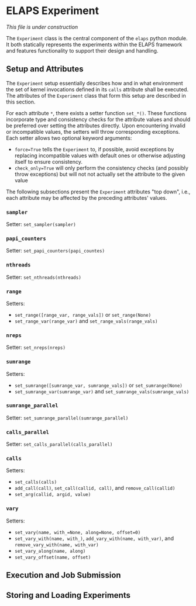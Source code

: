 ELAPS Experiment
================

*This file is under construction*

The `Experiment` class is the central component of the `elaps` python module.
It both statically represents the experiments within the ELAPS framework and
features functionality to support their design and handling.


Setup and Attributes
--------------------

The `Experiment` setup essentially describes how and in what environment the set
of kernel invocations defined in its `calls` attribute shall be executed.  The
attributes of the `Experiment` class that form this setup are described in this
section.

For each attribute `*`, there exists a setter function `set_*()`.  These
functions incorporate type and consistency checks for the attribute values and
should be preferred over setting the attributes directly.  Upon encountering
invalid or incompatible values, the setters will throw corresponding exceptions.
Each setter allows two optional keyword arguments:
- `force=True` tells the `Experiment` to, if possible, avoid exceptions by
  replacing incompatible values with default ones or otherwise adjusting itself
  to ensure consistency.
- `check_only=True` will only perform the consistency checks (and possibly throw
  exceptions) but will not not actually set the attribute to the given value

The following subsections present the `Experiment` attributes "top down", i.e.,
each attribute may be affected by the preceding attributes' values.

### `sampler`

Setter: `set_sampler(sampler)`

### `papi_counters`

Setter: `set_papi_counters(papi_countes)`

### `nthreads`

Setter: `set_nthreads(nthreads)`

### `range`

Setters:
- `set_range([range_var, range_vals])` or `set_range(None)`
- `set_range_var(range_var)` and `set_range_vals(range_vals)`

### `nreps`

Setter: `set_nreps(nreps)`

### `sumrange`

Setters:
- `set_sumrange([sumrange_var, sumrange_vals])` or `set_sumrange(None)`
- `set_sumrange_var(sumrange_var)` and `set_sumrange_vals(sumrange_vals)`

### `sumrange_parallel`

Setter: `set_sumrange_parallel(sumrange_parallel)`

### `calls_parallel`

Setter: `set_calls_parallel(calls_parallel)`

### `calls`

Setters:
- `set_calls(calls)`
- `add_call(call)`, `set_call(callid, call)`, and `remove_call(callid)`
- `set_arg(callid, argid, value)`

### `vary`

Setters:
- `set_vary(name, with_=None, along=None, offset=0)`
- `set_vary_with(name, with_)`, `add_vary_with(name, with_var)`, and
  `remove_vary_with(name, with_var)`
- `set_vary_along(name, along)`
- `set_vary_offset(name, offset)`


Execution and Job Submission
----------------------------


Storing and Loading Experiments
-------------------------------
